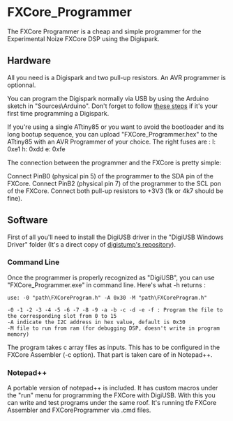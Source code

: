 # FXCore_Programmer
The FXCore Programmer is a cheap and simple programmer for the Experimental Noize FXCore DSP using the Digispark.

## Hardware
All you need is a Digispark and two pull-up resistors. An AVR programmer is optionnal.

You can program the Digispark normally via USB by using the Arduino sketch in "Sources\Arduino". Don't forget to follow [these steps](http://digistump.com/wiki/digispark/tutorials/connecting) if it's your first time programming a Digispark.

If you're using a single ATtiny85 or you want to avoid the bootloader and its long bootup sequence, you can upload "FXCore_Programmer.hex" to the ATtiny85 with an AVR Programmer of your choice.
The right fuses are : l: 0xe1 h: 0xdd e: 0xfe

The connection between the programmer and the FXCore is pretty simple:

Connect PinB0 (physical pin 5) of the programmer to the SDA pin of the FXCore.
Connect PinB2 (physical pin 7) of the programmer to the SCL pon of the FXCore.
Connect both pull-up resistors to +3V3 (1k or 4k7 should be fine).

## Software
First of all you'll need to install the DigiUSB driver in the "DigiUSB Windows Driver" folder (It's a direct copy of [digistump's repository](https://github.com/digistump/DigisparkExamplePrograms/tree/master/C%2B%2B/DigiUSB%20Windows%20Driver)).

### Command Line
Once the programmer is properly recognized as "DigiUSB", you can use "FXCore_Programmer.exe" in command line.
Here's what -h returns :

    use: -0 "path\FXCoreProgram.h" -A 0x30 -M "path\FXCoreProgram.h"
    
    -0 -1 -2 -3 -4 -5 -6 -7 -8 -9 -a -b -c -d -e -f : Program the file to the corresponding slot from 0 to 15
    -A indicate the I2C address in hex value, default is 0x30
    -M file to run from ram (for debugging DSP, doesn't write in program memory)
    
The program takes c array files as inputs. This has to be configured in the FXCore Assembler (-c option). That part is taken care of in Notepad++.
    
### Notepad++
A portable version of notepad++ is included. It has custom macros under the "run" menu for programming the FXCore with DigiUSB. With this you can write and test programs under the same roof.
It's running tfe FXCore Assembler and FXCoreProgrammer via .cmd files.
